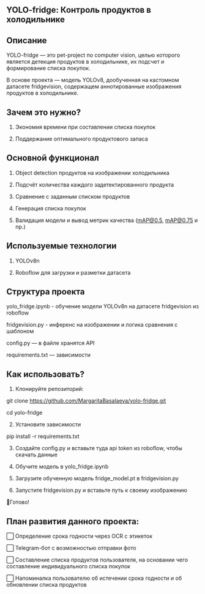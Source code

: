 ## YOLO-fridge: Контроль продуктов в холодильнике

## Описание

YOLO-fridge — это pet-project по computer vision, целью которого является детекция продуктов в холодильнике, их подсчет и формирование списка покупок.

В основе проекта — модель YOLOv8, дообученная на кастомном датасете fridgevision, содержащем аннотированные изображения продуктов в холодильнике.

## Зачем это нужно? 

1. Экономия времени при составлении списка покупок

2. Поддержание оптимального продуктового запаса

## Основной функционал

1. Object detection продуктов на изображении холодильника

2. Подсчёт количества каждого задетектированного продукта

3. Сравнение с заданным списком продуктов

4. Генерация списка покупок

5. Валидация модели и вывод метрик качества (mAP@0.5, mAP@0.75 и пр.)
   
## Используемые технологии

1. YOLOv8n

2. Roboflow для загрузки и разметки датасета

## Структура проекта

yolo_fridge.ipynb - обучение модели YOLOv8n на датасете fridgevision из roboflow

fridgevision.py - инференс на изображении и логика сравнения с шаблоном

config.py — в файле хранятся API

requirements.txt — зависимости

## Как использовать?

1. Клонируйте репозиторий:

git clone https://github.com/MargaritaBasalaeva/yolo-fridge.git

cd yolo-fridge

2. Установите зависимости

pip install -r requirements.txt

3. Создайте config.py и вставьте туда api token из roboflow, чтобы скачать данные

4. Обучите модель в yolo_fridge.ipynb
   
5. Загрузите обученную модель fridge_model.pt в fridgevision.py
  
6. Запустите fridgevision.py и вставьте путь к своему изображению

🎉Готово!

## План развития данного проекта:
⬜ Определение срока годности через OCR с этикеток

⬜ Telegram-бот с возможностью отправки фото

⬜ Составление списка продуктов пользователя, на основании чего составление индивидуального списка покупок

⬜ Напоминалка пользователю об истечении срока годности и об обновлении списка продуктов
